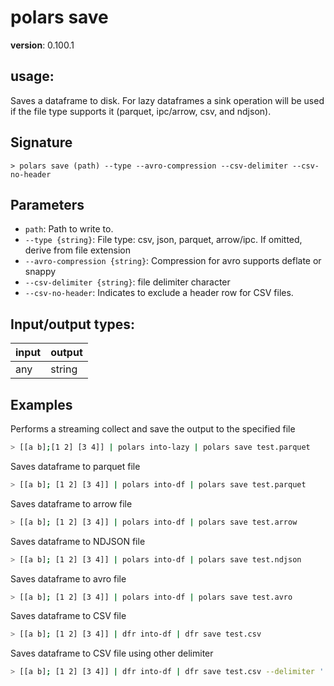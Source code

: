 # polars save

**version**: 0.100.1

## **usage**:

Saves a dataframe to disk. For lazy dataframes a sink operation will be used if the file type supports it (parquet, ipc/arrow, csv, and ndjson).

## Signature

`> polars save (path) --type --avro-compression --csv-delimiter --csv-no-header`

## Parameters

- `path`: Path to write to.
- `--type {string}`: File type: csv, json, parquet, arrow/ipc. If omitted, derive from file extension
- `--avro-compression {string}`: Compression for avro supports deflate or snappy
- `--csv-delimiter {string}`: file delimiter character
- `--csv-no-header`: Indicates to exclude a header row for CSV files.

## Input/output types:

| input | output |
| ----- | ------ |
| any   | string |

## Examples

Performs a streaming collect and save the output to the specified file

```bash
> [[a b];[1 2] [3 4]] | polars into-lazy | polars save test.parquet
```

Saves dataframe to parquet file

```bash
> [[a b]; [1 2] [3 4]] | polars into-df | polars save test.parquet
```

Saves dataframe to arrow file

```bash
> [[a b]; [1 2] [3 4]] | polars into-df | polars save test.arrow
```

Saves dataframe to NDJSON file

```bash
> [[a b]; [1 2] [3 4]] | polars into-df | polars save test.ndjson
```

Saves dataframe to avro file

```bash
> [[a b]; [1 2] [3 4]] | polars into-df | polars save test.avro
```

Saves dataframe to CSV file

```bash
> [[a b]; [1 2] [3 4]] | dfr into-df | dfr save test.csv
```

Saves dataframe to CSV file using other delimiter

```bash
> [[a b]; [1 2] [3 4]] | dfr into-df | dfr save test.csv --delimiter '|'
```
